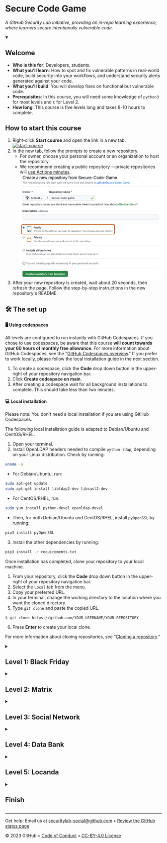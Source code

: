 # Secure Code Game

_A GitHub Security Lab initiative, providing an in-repo learning experience, where learners secure intentionally vulnerable code._

<details id=0 open>
<summary><h2>Welcome</h2></summary>

- **Who is this for**: Developers, students.
- **What you'll learn**: How to spot and fix vulnerable patterns in real-world code, build security into your workflows, and understand security alerts generated against your code. 
- **What you'll build**: You will develop fixes on functional but vulnerable code.
- **Prerequisites**: In this course, you will need some knowledge of `python3` for most levels and `C` for Level 2.
- **How long**: This course is five levels long and takes 8-10 hours to complete.

## How to start this course

1. Right-click **Start course** and open the link in a new tab.
   <br />[![start-course](https://user-images.githubusercontent.com/1221423/218596841-0645fe1a-4aaf-4f51-9ab3-8aa2d3fdd487.svg)](https://github.com/github/Secure-Code-Game/generate)
2. In the new tab, follow the prompts to create a new repository.
   - For owner, choose your personal account or an organization to host the repository.
   - We recommend creating a public repository —private repositories will [use Actions minutes](https://docs.github.com/en/billing/managing-billing-for-github-actions/about-billing-for-github-actions).
   ![Screenshot of the "Create a new repository" page with the "Public" repo option highlighted](/images/create-repo.png)
3. After your new repository is created, wait about 20 seconds, then refresh the page. Follow the step-by-step instructions in the new repository's README.
   
## 🛠️ The set up
  
#### 🖥️ Using codespaces
  
All levels are configured to run instantly with GitHub Codespaces. If you chose to use codespaces, be aware that this course **will count towards your 60 hours of monthly free allowance**. For more information about GitHub Codespaces, see the "[GitHub Codespaces overview](https://docs.github.com/en/codespaces/overview)." If you prefer to work locally, please follow the local installation guide in the next section.
  
1. To create a codespace, click the **Code** drop down button in the upper-right of your repository navigation bar.
1. Click **Create codespace on main**.
1. After creating a codespace wait for all background installations to complete. This should take less than two minutes.


#### 💻 Local installation 

Please note: You don't need a local installation if you are using GitHub Codespaces.

The following local installation guide is adapted to Debian/Ubuntu and CentOS/RHEL.

1. Open your terminal.
2. Install OpenLDAP headers needed to compile `python-ldap`, depending on your Linux distribution. Check by running:
```bash
uname -a
```
 - For Debian/Ubuntu, run:
 ```bash
sudo apt-get update                                                             
sudo apt-get install libldap2-dev libsasl2-dev                                  
``` 
- For CentOS/RHEL, run: 
```bash
sudo yum install python-devel openldap-devel
```
- Then, for both Debian/Ubuntu and CentOS/RHEL, install `pyOpenSSL` by running:
```bash
pip3 install pyOpenSSL
```
3. Install the other dependencies by running:
```bash
pip3 install -r requirements.txt
```

Once installation has completed, clone your repository to your local machine.
1. From your repository, click the **Code** drop down button in the upper-right of your repository navigation bar.
1. Select the `Local` tab from the menu.
1. Copy your preferred URL.
1. In your terminal, change the working directory to the location where you want the cloned directory.
1. Type `git clone` and paste the copied URL.
```
$ git clone https://github.com/YOUR-USERNAME/YOUR-REPOSITORY
```
6. Press **Enter** to create your local clone.

For more information about cloning repositories, see "[Cloning a repository](https://docs.github.com/en/repositories/creating-and-managing-repositories/cloning-a-repository)."


</details>
   
<details id=1>
<summary><h2>Level 1: Black Friday</h2></summary>

_Welcome to "Secure Code Game"! :wave:_

### 📝 Storyline
A few days before the massive shopping event Black Friday, an electronics shop without an online presence rushed to create a website to reach a broader customer base. As a result, they spent all their budget on development without investing in security. Do you have what it takes to fix the bug and progress to Level 2?

### :keyboard: What's in the repo?
For each level, you will find the same file structure:
- `code` includes the vulnerable code to be reviewed
- `hack` exploits the vulnerabilities in `code`. Running `hack.py` will fail initially, your goal is to get this file to pass.
- `hint` offers a hint if you get stuck.
- `solution` provides one working solution. There are several possible solutions.
- `tests` contains the unit tests that should still pass after you have implemented your fix.

### 🚦 Time to start!
1. Review the code in `code.py`. Can you spot the bug?
1. Try to fix the bug. Ensure that unit tests are still passing.
1. You successfully completed the level when both `hack.py` and `tests.py` pass 🟢.
1. If you get stuck, read the hint in the `hint.js` file.
1. Compare your solution with `solution.py`.

</details>


<details id=2>
<summary><h2>Level 2: Matrix</h2></summary>

_You have completed Level 1: Black Friday! Welcome to Level 2: Matrix. :tada:_

### 📝 Storyline
At the time "The Matrix" was first released in 1999, programming was different. In the movie, a computer programmer named Thomas "Neo" Anderson leads the fight in an underground war against powerful computers who have constructed his entire reality with a system called the Matrix. Do you have what it takes to win that war and progress to Level 3?

### :keyboard: What's in the repo?
For each level, you will find the same file structure:
- `code` includes the vulnerable code to be reviewed
- `hack` exploits the vulnerabilities in `code`. Running `hack.py` will fail initially, your goal is to get this file to pass.
- `hint` offers a hint if you get stuck.
- `solution` provides one working solution. There are several possible solutions.
- `tests` contains the unit tests that should still pass after you have implemented your fix.

### 🚦 Time to start!
1. Keep working inside the same environment as in Level 1
1. If you skipped Level 1, go back and follow the 🚦 **Time to start** guide
1. Review the code in `code.h`. Can you spot the bug?
1. Try to fix the bug. Ensure that unit tests are still passing.
1. The level is completed successfully when both `hack.c` and `tests.c` pass. 🟢
1. If you get stuck, read the hint in the `hint.txt` file.
1. Compare your solution with `solution.c`.

</details>


<details id=3>
<summary><h2>Level 3: Social Network</h2></summary>

_Nice work finishing Level 2: Matrix! It's now time for Level 3: Social Network. :sparkles:_

### 📝 Storyline
The following fictitious story takes place in the mid-2030s. Authorities worldwide have become more digitized. Various governments are adapting social network technology to fight crime. The goal is to establish local communities that foster collaboration by supporting citizens with government-related questions. Other features include profile pictures, hashtags, real-time support in comments, and public tip sharing. Do you have what it takes to secure the social network and progress to Level 4?

### :keyboard: Setup instructions
- For Levels 3-5, we encourage you to enable code scanning with CodeQL. For more information about CodeQL, see "[About CodeQL](https://codeql.github.com/docs/codeql-overview/about-codeql/)." For instructions setting up code scanning, see "[Setting up code scanning using starter workflows](https://docs.github.com/en/code-security/code-scanning/automatically-scanning-your-code-for-vulnerabilities-and-errors/setting-up-code-scanning-for-a-repository#setting-up-code-scanning-using-starter-workflows)."

### :keyboard: What's in the repo?
For each level, you will find the same file structure:
- `code` includes the vulnerable code to be reviewed
- `hack` exploits the vulnerabilities in `code`. Running `hack.py` will fail initially, your goal is to get this file to pass.
- `hint` offers a hint if you get stuck.
- `solution` provides one working solution. There are several possible solutions.
- `tests` contains the unit tests that should still pass after you have implemented your fix.

### 🚦 Time to start!
1. The codebase generates several code scanning alerts. Your goal is to resolve these alerts for each level.
1. Review the code in `code.py`. Can you spot the bugs?
1. If you get stuck, read the code scanning alert.
1. Try to fix the bug. Make your changes and open a pull request to `main` or push your fix to a branch.
1. Check the tests and the code scanning results to confirm the alert for this level has now disappeared.

</details>


<details id=4>
<summary><h2>Level 4: Data Bank</h2></summary>

_Nicely done! Level 3: Social Network is complete. It's time for Level 4: Database. :partying_face:_

### 📝 Storyline
Databases are essential for our applications. However, malicious actors only need one entry point to exploit a database, so defenders must continuously protect all entry points. Can you secure them all?

### :keyboard: What's in the repo?
For each level, you will find the same file structure:
- `code` includes the vulnerable code to be reviewed
- `hack` exploits the vulnerabilities in `code`. Running `hack.py` will fail initially, your goal is to get this file to pass.
- `hint` offers a hint if you get stuck.
- `solution` provides one working solution. There are several possible solutions.
- `tests` contains the unit tests that should still pass after you have implemented your fix.

### :keyboard: Setup instructions
For Levels 3-5, we encourage you to enable code scanning with CodeQL. For more information about CodeQL, see "[About CodeQL](https://codeql.github.com/docs/codeql-overview/about-codeql/)." For instructions setting up code scanning, see "[Setting up code scanning using starter workflows](https://docs.github.com/en/code-security/code-scanning/automatically-scanning-your-code-for-vulnerabilities-and-errors/setting-up-code-scanning-for-a-repository#setting-up-code-scanning-using-starter-workflows)."

### 🚦 Time to start!
1. The codebase generates several code scanning alerts. Your goal is to resolve these alerts for each level.
1. Review the code in `code.py`. Can you spot the bugs?
1. If you get stuck, read the code scanning alert.
1. Try to fix the bug. Make your changes and open a pull request to `main` or push your fix to a branch.
1. Check the tests and the code scanning results to confirm the alert for this level has now disappeared.

</details>


<details id=5>
<summary><h2>Level 5: Locanda</h2></summary>

_Almost there! One level to go! :heart:_

### 📝 Storyline
It's a common myth that passwords should be complex. In reality, it's more important that passwords are long. Some people choose phrases as their passwords. Users should avoid common expressions from movies, books, or songs to safeguard against dictionary attacks. Your password may be strong, but for this exercise, a website you have registered with has made a fatal but quite common mistake. Can you spot and fix the bug? Good luck!

### :keyboard: What's in the repo?
For each level, you will find the same file structure:
- `code` includes the vulnerable code to be reviewed
- `hack` exploits the vulnerabilities in `code`. Running `hack.py` will fail initially, your goal is to get this file to pass.
- `hint` offers a hint if you get stuck.
- `solution` provides one working solution. There are several possible solutions.
- `tests` contains the unit tests that should still pass after you have implemented your fix.

### :keyboard: Setup instructions
For Levels 3-5, we encourage you to enable code scanning with CodeQL. For more information about CodeQL, see "[About CodeQL](https://codeql.github.com/docs/codeql-overview/about-codeql/)." For instructions setting up code scanning, see "[Setting up code scanning using starter workflows](https://docs.github.com/en/code-security/code-scanning/automatically-scanning-your-code-for-vulnerabilities-and-errors/setting-up-code-scanning-for-a-repository#setting-up-code-scanning-using-starter-workflows)."

### 🚦 Time to start!
1. The codebase generates several code scanning alerts. Your goal is to resolve these alerts for each level.
1. Review the code in `code.py`. Can you spot the bugs?
1. If you get stuck, read the code scanning alert.
1. Try to fix the bug. Make your changes and open a pull request to `main` or push your fix to a branch.
1. Check the tests and the code scanning results to confirm the alert for this level has now disappeared.

</details>


<details id=X>
<summary><h2>Finish</h2></summary>

_Congratulations, you've completed this course!_

Here's a recap of all the tasks you've accomplished in your repository:

- You practiced secure code principles by spotting and fixing vulnerable patterns in real-world code
- You assessed your solutions against exploits developed by GitHub Security Lab experts.
- You utilized GitHub code scanning features and understood the security alerts generated against your code.

### What's next?

- Follow [GitHub Security Lab](https://twitter.com/ghsecuritylab) for the latest updates and announcements about this course.
- Share your feedback on this course by emailing us at securitylab-social@github.com.
- [Take another skills course](https://skills.github.com/).
- [Read more about code security](https://docs.github.com/en/code-security).
- To find projects to contribute to, check out [GitHub Explore](https://github.com/explore).

</details>

---

Get help: Email us at securitylab-social@github.com &bull; [Review the GitHub status page](https://www.githubstatus.com/)

&copy; 2023 GitHub &bull; [Code of Conduct](https://www.contributor-covenant.org/version/2/1/code_of_conduct/code_of_conduct.md) &bull; [CC-BY-4.0 License](https://creativecommons.org/licenses/by/4.0/legalcode)
